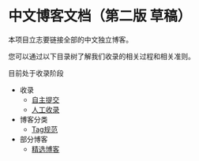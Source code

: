 # 中文博客文档（第二版 草稿）

本项目立志要链接全部的中文独立博客。

您可以通过以下目录树了解我们收录的相关过程和相关准则。

目前处于收录阶段

- 收录
	- [自主提交](./document/Submit.md)
	- [人工收录](./document/Manual.md)
- 博客分类
	- [Tag规范](./document/Tag.md)
- 部分博客
  	- [精选博客](./document/Recommend.md)
